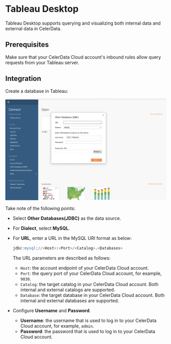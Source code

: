 # Tableau Desktop

Tableau Desktop supports querying and visualizing both internal data and external data in CelerData.

## Prerequisites

Make sure that your CelerData Cloud account's inbound rules allow query requests from your Tableau server.

## Integration

Create a database in Tableau:

![Tableau Desktop](../../assets/BI_integrations/BI_tableau_1.png)

Take note of the following points:

- Select **Other Databases(****JDBC****)** as the data source.
- For **Dialect**, select **MySQL**.
- For **URL**, enter a URL in the MySQL URI format as below:

  ```SQL
  jdbc:mysql://<Host>:<Port>/<Catalog>.<Databases>
  ```

  The URL parameters are described as follows:

  - `Host`: the account endpoint of your CelerData Cloud account.
  - `Port`: the query port of your CelerData Cloud account, for example, `9030`.
  - `Catalog`: the target catalog in your CelerData Cloud account. Both internal and external catalogs are supported.
  - `Database`: the target database in your CelerData Cloud account. Both internal and external databases are supported.
- Configure **Username** and **Password**.
  - **Username**: the username that is used to log in to your CelerData Cloud account, for example, `admin`.
  - **Password**: the password that is used to log in to your CelerData Cloud account.
